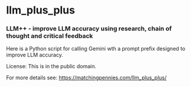# llm_plus_plus

### LLM++ - improve LLM accuracy using research, chain of thought and critical feedback

Here is a Python script for calling Gemini wth a prompt prefix designed to improve LLM accuracy.

License: This is in the public domain.

For more details see: https://matchingpennies.com/llm_plus_plus/
